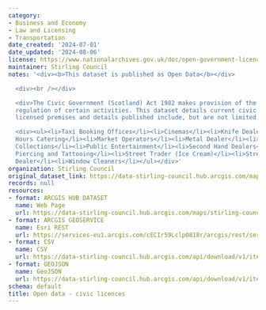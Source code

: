 ```yaml
---
category:
- Business and Economy
- Law and Licensing
- Transportation
date_created: '2024-07-01'
date_updated: '2024-08-06'
license: https://www.nationalarchives.gov.uk/doc/open-government-licence/version/3/
maintainer: Stirling Council
notes: '<div><b>This dataset is published as Open Data</b></div>

  <div><br /></div>

  <div>The Civic Government (Scotland) Act 1982 makes provision of the licensing and
  regulation of certain activities. This dataset details current civic licences, excluding
  licensed premises and details published include, but are not limited, to the following.</div>

  <div><ul><li>Taxi Booking Offices</li><li>Cinemas</li><li>Knife Dealers</li><li>Late
  Hours Catering</li><li>Market Operators</li><li>Metal Dealer</li><li>Public Charitable
  Collections</li><li>Public Entertainment</li><li>Second Hand Dealers</li><li>Skin
  Piercing and Tattooing</li><li>Street Trader (Ice Cream)</li><li>Street Trader</li><li>Venison
  Dealer</li><li>Window Cleaners</li></ul></div>'
organization: Stirling Council
original_dataset_link: https://data-stirling-council.hub.arcgis.com/maps/stirling-council::open-data-civic-licences
records: null
resources:
- format: ARCGIS HUB DATASET
  name: Web Page
  url: https://data-stirling-council.hub.arcgis.com/maps/stirling-council::open-data-civic-licences
- format: ARCGIS GEOSERVICE
  name: Esri REST
  url: https://services-eu1.arcgis.com/cECIr59LclpO818r/arcgis/rest/services/open%20data%20civic%20licenses/FeatureServer/0
- format: CSV
  name: CSV
  url: https://data-stirling-council.hub.arcgis.com/api/download/v1/items/dd4399bcaf5b4a64846ce0ac124bc5df/csv?layers=0
- format: GEOJSON
  name: GeoJSON
  url: https://data-stirling-council.hub.arcgis.com/api/download/v1/items/dd4399bcaf5b4a64846ce0ac124bc5df/geojson?layers=0
schema: default
title: Open data - civic licences
---
```

